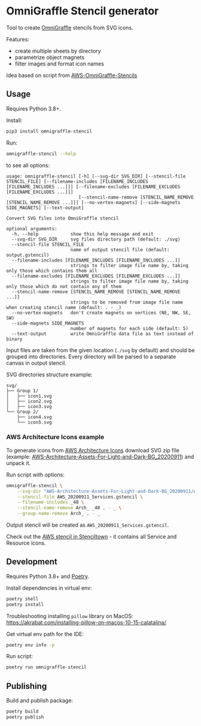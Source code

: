 # OmniGraffle Stencil generator

Tool to create [OmniGraffle](https://www.omnigroup.com/omnigraffle/)
stencils from SVG icons.

Features:

- create multiple sheets by directory
- parametrize object magnets
- filter images and format icon names

Idea based on script from
[AWS-OmniGraffle-Stencils](https://github.com/davidfsmith/AWS-OmniGraffle-Stencils/)

## Usage

Requires Python 3.8+.

Install:

```bash
pip3 install omnigraffle-stencil
```

Run:

```bash
omnigraffle-stencil --help
```

to see all options:

```
usage: omnigraffle-stencil [-h] [--svg-dir SVG_DIR] [--stencil-file STENCIL_FILE] [--filename-includes [FILENAME_INCLUDES [FILENAME_INCLUDES ...]]] [--filename-excludes [FILENAME_EXCLUDES [FILENAME_EXCLUDES ...]]]
                           [--stencil-name-remove [STENCIL_NAME_REMOVE [STENCIL_NAME_REMOVE ...]]] [--no-vertex-magnets] [--side-magnets SIDE_MAGNETS] [--text-output]

Convert SVG files into OmniGraffle stencil

optional arguments:
  -h, --help            show this help message and exit
  --svg-dir SVG_DIR     svg files directory path (default: ./svg)
  --stencil-file STENCIL_FILE
                        name of output stencil file (default: output.gstencil)
  --filename-includes [FILENAME_INCLUDES [FILENAME_INCLUDES ...]]
                        strings to filter image file name by, taking only those which contains them all
  --filename-excludes [FILENAME_EXCLUDES [FILENAME_EXCLUDES ...]]
                        strings to filter image file name by, taking only those which do not contain any of them
  --stencil-name-remove [STENCIL_NAME_REMOVE [STENCIL_NAME_REMOVE ...]]
                        strings to be removed from image file name when creating stencil name (default: . - _)
  --no-vertex-magnets   don't create magnets on vertices (NE, NW, SE, SW)
  --side-magnets SIDE_MAGNETS
                        number of magnets for each side (default: 5)
  --text-output         write OmniGraffle data file as text instead of binary
```

Input files are taken from the given location (`./svg` by default)
and should be grouped into directories.
Every directory will be parsed to a separate canvas in output stencil.

SVG directories structure example:

```
svg/
├── Group 1/
│   ├── icon1.svg
│   ├── icon2.svg
│   ├── icon3.svg
└── Group 2/
    ├── icon4.svg
    └── icon5.svg
```

### AWS Architecture Icons example

To generate icons from
[AWS Architecture Icons](https://aws.amazon.com/architecture/icons/)
download SVG zip file
(example: [AWS-Architecture-Assets-For-Light-and-Dark-BG_20200911](https://d1.awsstatic.com/webteam/architecture-icons/Q32020/AWS-Architecture-Assets-For-Light-and-Dark-BG_20200911.478ff05b80f909792f7853b1a28de8e28eac67f4.zip))
and unpack it.

Run script with options:

```bash
omnigraffle-stencil \
    --svg-dir "AWS-Architecture-Assets-For-Light-and-Dark-BG_20200911/AWS-Architecture-Service-Icons_20200911" \
    --stencil-file AWS_20200911_Services.gstencil \
    --filename-includes _48 \
    --stencil-name-remove Arch_ _48 . - _ \
    --group-name-remove Arch_ . - _
```

Output stencil will be created as `AWS_20200911_Services.gstencil`.

Check out the [AWS stencil in Stenciltown](https://stenciltown.omnigroup.com/stencils/aws-2020-09-11-all/) -
it contains all Service and Resource icons.

## Development

Requires Python 3.8+ and [Poetry](https://python-poetry.org/).

Install dependencies in virtual env:

```bash
poetry shell
poetry install
```

Troubleshooting installing `pillow` library on MacOS:
https://akrabat.com/installing-pillow-on-macos-10-15-calatalina/

Get virtual env path for the IDE:

```bash
poetry env info -p
```

Run script:

```bash
poetry run omnigraffle-stencil
```

## Publishing

Build and publish package:

```bash
poetry build
poetry publish
```
